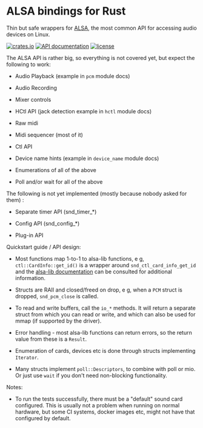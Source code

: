 ALSA bindings for Rust
=======================

Thin but safe wrappers for [ALSA](https://alsa-project.org), the most
common API for accessing audio devices on Linux.

[![crates.io](https://img.shields.io/crates/v/alsa.svg)](https://crates.io/crates/alsa)
[![API documentation](https://docs.rs/alsa/badge.svg)](https://docs.rs/alsa)
[![license](https://img.shields.io/crates/l/alsa.svg)](https://crates.io/crates/alsa)

The ALSA API is rather big, so everything is not covered yet, but expect the following to work:

 * Audio Playback (example in `pcm` module docs)

 * Audio Recording

 * Mixer controls

 * HCtl API (jack detection example in `hctl` module docs)

 * Raw midi

 * Midi sequencer (most of it)

 * Ctl API

 * Device name hints (example in `device_name` module docs)

 * Enumerations of all of the above

 * Poll and/or wait for all of the above

The following is not yet implemented (mostly because nobody asked for them) :

 * Separate timer API (snd_timer_*)

 * Config API (snd_config_*)

 * Plug-in API

Quickstart guide / API design:

 * Most functions map 1-to-1 to alsa-lib functions, e g, `ctl::CardInfo::get_id()` is a wrapper around
   `snd_ctl_card_info_get_id` and the [alsa-lib documentation](https://www.alsa-project.org/alsa-doc/alsa-lib/)
   can be consulted for additional information.

 * Structs are RAII and closed/freed on drop, e g, when a `PCM` struct is dropped, `snd_pcm_close` is called.

 * To read and write buffers, call the `io_*` methods. It will return a separate struct from which you can
   read or write, and which can also be used for mmap (if supported by the driver).

 * Error handling - most alsa-lib functions can return errors, so the return value from these is a `Result`.

 * Enumeration of cards, devices etc is done through structs implementing `Iterator`.

 * Many structs implement `poll::Descriptors`, to combine with poll or mio.
   Or just use `wait` if you don't need non-blocking functionality.
   
Notes:

 * To run the tests successfully, there must be a "default" sound card configured. This is usually not a problem when running on normal hardware, but some CI systems, docker images etc, might not have that configured by default. 

